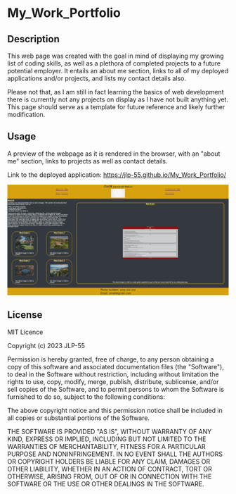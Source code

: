 # My_Work_Portfolio

## Description

This web page was created with the goal in mind of displaying my growing list of coding skills, as well as a plethora of completed projects to a future potential employer. It entails an about me section, links to all of my deployed applications and/or projects, and lists my contact details also.

Please not that, as I am still in fact learning the basics of web development there is currently not any projects on display as I have not built anything yet. This page should serve as a template for future reference and likely further modification. 

## Usage

A preview of the webpage as it is rendered in the browser, with an "about me" section, links to projects as well as contact details.

Link to the deployed application:
https://jlp-55.github.io/My_Work_Portfolio/

![Webpage preview](./Assets/Images/working_preview.PNG)

## License

MIT Licence

Copyright (c) 2023 JLP-55

Permission is hereby granted, free of charge, to any person obtaining a copy
of this software and associated documentation files (the "Software"), to deal
in the Software without restriction, including without limitation the rights
to use, copy, modify, merge, publish, distribute, sublicense, and/or sell
copies of the Software, and to permit persons to whom the Software is
furnished to do so, subject to the following conditions:

The above copyright notice and this permission notice shall be included in all
copies or substantial portions of the Software.

THE SOFTWARE IS PROVIDED "AS IS", WITHOUT WARRANTY OF ANY KIND, EXPRESS OR
IMPLIED, INCLUDING BUT NOT LIMITED TO THE WARRANTIES OF MERCHANTABILITY,
FITNESS FOR A PARTICULAR PURPOSE AND NONINFRINGEMENT. IN NO EVENT SHALL THE
AUTHORS OR COPYRIGHT HOLDERS BE LIABLE FOR ANY CLAIM, DAMAGES OR OTHER
LIABILITY, WHETHER IN AN ACTION OF CONTRACT, TORT OR OTHERWISE, ARISING FROM,
OUT OF OR IN CONNECTION WITH THE SOFTWARE OR THE USE OR OTHER DEALINGS IN THE
SOFTWARE.

